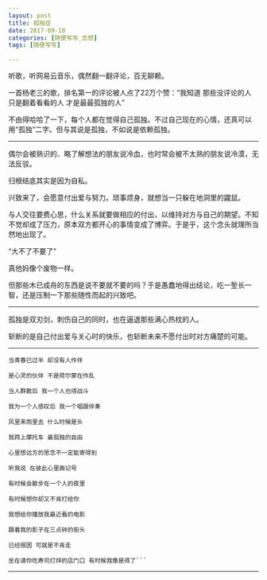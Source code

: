 ```yaml
---
layout: post
title: 孤独症
date: 2017-09-10
categories: [随便写写_念想]
tags: [随便写写]

---
```


听歌，听网易云音乐，偶然翻一翻评论，百无聊赖。

一首杨老三的歌，排名第一的评论被人点了22万个赞：“我知道 那些没评论的人 只是翻着看看的人 才是最最孤独的人”

不由得哈哈了一下，每个人都在觉得自己孤独。不过自己现在的心情，还真可以用“孤独”二字。但与其说是孤独，不如说是依赖孤独。

---

偶尔会被熟识的、略了解想法的朋友说冷血，也时常会被不太熟的朋友说冷漠，无法反驳。

归根结底其实是因为自私。

兴致来了，会愿意付出爱与努力。琐事烦身，就想当一只躲在地洞里的鼹鼠。

与人交往要费心思，什么关系就要做相应的付出，以维持对方与自己的期望。不知不觉却成了压力，原本双方都开心的事情变成了博弈。于是乎，这个念头就理所当然地出现了。

“大不了不要了”

真他妈像个废物一样。

但那些木已成舟的东西是说不要就不要的吗？于是愚蠢地得出结论，吃一堑长一智，还是压制一下那些随性而起的兴致吧。

---

孤独是双刃剑，刺伤自己的同时，也在逼退那些满心热枕的人。

斩断的是自己付出爱与关心时的快乐，也斩断未来不愿付出时对方痛楚的可能。

---

	当青春已过半 却没有人作伴

	是心灵的伙伴 不是荷尔蒙在作乱

	当人群散后 我一个人也得战斗
	
	我为一个人感叹后 我一个唱跟伴奏
	
	风里来雨里去 什么时候是头

	我跨上摩托车 最孤独的自由

	心里想远方的思念不一定能寄得到

	听我说 在彼此心里画记号

	有时候会散步在一个人的夜里

	有时候想你却又不肯打给你

	我想给你播放我最近看的电影 
	
	跟着我的影子在三点钟的街头

	已经很困 可就是不肯走

	坐在请你吃寿司打烊的店门口 有时候我像是得了```

 
---


